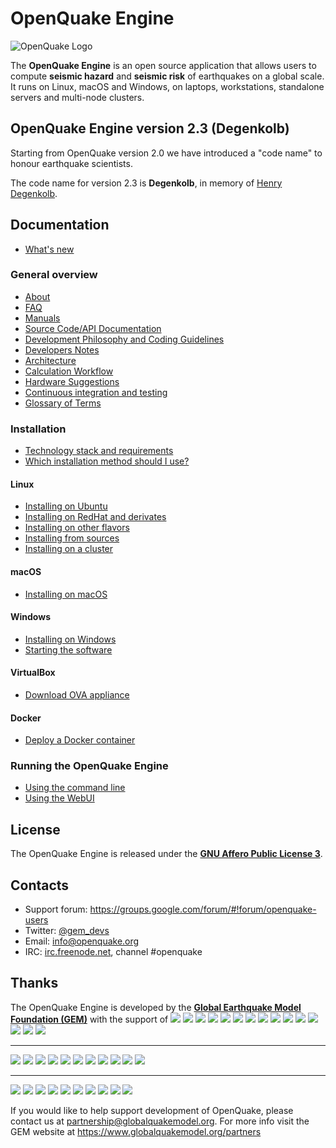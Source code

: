 # OpenQuake Engine

![OpenQuake Logo](https://github.com/gem/oq-infrastructure/raw/master/logos/oq-logo.png)

The **OpenQuake Engine** is an open source application that allows users to compute **seismic hazard** and **seismic risk** of earthquakes on a global scale. It runs on Linux, macOS and Windows, on laptops, workstations, standalone servers and multi-node clusters.

<!-- GEM BEGIN: apply the following patch with the proper values for the next release
-Jenkins (Python 2): [![Build Status](https://ci.openquake.org/job/master_oq-engine/badge/icon)](https://ci.openquake.org/job/master_oq-engine/)
+## OpenQuake Engine version 2.3 (Degenkolb)
 
-Travis CI (Python 3): [![Build Status](https://travis-ci.org/gem/oq-engine.svg?branch=master)](https://travis-ci.org/gem/oq-engine)
+Starting from OpenQuake version 2.0 we have introduced a "code name" to honour earthquake scientists.
 
-### Current stable
+The code name for version 2.3 is **Degenkolb**, in memory of [Henry Degenkolb](https://en.wikipedia.org/wiki/Henry_J._Degenkolb).
 
-Current stable version is the **OpenQuake Engine 2.2** 'Cornell'. The documentation is available at https://github.com/gem/oq-engine/tree/engine-2.2#openquake-engine.
+## Documentation
 
-## Documentation (master tree)
+* [What's new](https://github.com/gem/oq-engine/blob/master/doc/whats-new.md)
-->
## OpenQuake Engine version 2.3 (Degenkolb)

Starting from OpenQuake version 2.0 we have introduced a "code name" to honour earthquake scientists.

The code name for version 2.3 is **Degenkolb**, in memory of [Henry Degenkolb](https://en.wikipedia.org/wiki/Henry_J._Degenkolb).

## Documentation

* [What's new](https://github.com/gem/oq-engine/blob/engine-2.3/doc/whats-new.md)

<!-- GEM END -->
### General overview

* [About](https://github.com/gem/oq-engine/blob/engine-2.3/doc/about.md)
* [FAQ](https://github.com/gem/oq-engine/blob/engine-2.3/doc/faq.md)
* [Manuals](http://storage.globalquakemodel.org/openquake/support/documentation/engine/#manual-latest-stable)
* [Source Code/API Documentation](http://docs.openquake.org/oq-engine/)
* [Development Philosophy and Coding Guidelines](https://github.com/gem/oq-engine/blob/engine-2.3/doc/development-guidelines.md)
* [Developers Notes](https://github.com/gem/oq-engine/blob/engine-2.3/doc/developers-notes.md)
* [Architecture](https://github.com/gem/oq-engine/blob/engine-2.3/doc/sphinx/architecture.rst)
* [Calculation Workflow](https://github.com/gem/oq-engine/blob/engine-2.3/doc/calculation-workflow.md)
* [Hardware Suggestions](https://github.com/gem/oq-engine/blob/engine-2.3/doc/hardware-suggestions.md)
* [Continuous integration and testing](https://github.com/gem/oq-engine/blob/engine-2.3/doc/testing.md)
* [Glossary of Terms](https://github.com/gem/oq-engine/blob/engine-2.3/doc/glossary.md)

### Installation

* [Technology stack and requirements](https://github.com/gem/oq-engine/blob/engine-2.3/doc/requirements.md)
* [Which installation method should I use?](https://github.com/gem/oq-engine/blob/engine-2.3/doc/installing/overview.md)

#### Linux

* [Installing on Ubuntu](https://github.com/gem/oq-engine/blob/engine-2.3/doc/installing/ubuntu.md)
* [Installing on RedHat and derivates](https://github.com/gem/oq-engine/blob/engine-2.3/doc/installing/rhel.md)
* [Installing on other flavors](https://github.com/gem/oq-engine/blob/engine-2.3/doc/installing/linux-generic.md)
* [Installing from sources](https://github.com/gem/oq-engine/blob/engine-2.3/doc/installing/development.md)
* [Installing on a cluster](https://github.com/gem/oq-engine/blob/engine-2.3/doc/installing/cluster.md)

#### macOS

* [Installing on macOS](https://github.com/gem/oq-engine/blob/engine-2.3/doc/installing/macos.md)

#### Windows

* [Installing on Windows](https://github.com/gem/oq-engine/blob/engine-2.3/doc/installing/windows.md)
* [Starting the software](https://github.com/gem/oq-engine/blob/engine-2.3/doc/running/windows.md)

#### VirtualBox

* [Download OVA appliance](https://www.globalquakemodel.org/ova/stable/)

#### Docker

* [Deploy a Docker container](https://github.com/gem/oq-engine/blob/engine-2.3/doc/installing/docker.md)

### Running the OpenQuake Engine

* [Using the command line](https://github.com/gem/oq-engine/blob/engine-2.3/doc/running/unix.md)
* [Using the WebUI](https://github.com/gem/oq-engine/blob/engine-2.3/doc/running/server.md)


## License

The OpenQuake Engine is released under the **[GNU Affero Public License 3](https://github.com/gem/oq-engine/blob/engine-2.3/LICENSE)**.

## Contacts

* Support forum: https://groups.google.com/forum/#!forum/openquake-users
* Twitter: [@gem_devs](https://twitter.com/gem_devs)
* Email: info@openquake.org
* IRC: [irc.freenode.net](https://webchat.freenode.net/), channel #openquake

## Thanks

The OpenQuake Engine is developed by the **[Global Earthquake Model Foundation (GEM)](http://gem.foundation)** with the support of
![](https://github.com/gem/oq-infrastructure/raw/master/logos/aus.png)
![](https://github.com/gem/oq-infrastructure/raw/master/logos/cidigen.png)
![](https://github.com/gem/oq-infrastructure/raw/master/logos/sg_170x104.jpg)
![](https://github.com/gem/oq-infrastructure/raw/master/logos/gfz.png)
![](https://github.com/gem/oq-infrastructure/raw/master/logos/pcn.jpg)
![](https://github.com/gem/oq-infrastructure/raw/master/logos/nied.png)
![](https://github.com/gem/oq-infrastructure/raw/master/logos/nset.png)
![](https://github.com/gem/oq-infrastructure/raw/master/logos/morst.jpg)
![](https://github.com/gem/oq-infrastructure/raw/master/logos/RCN.jpg)
![](https://github.com/gem/oq-infrastructure/raw/master/logos/swiss_1.jpg)
![](https://github.com/gem/oq-infrastructure/raw/master/logos/tem.jpg)
![](https://github.com/gem/oq-infrastructure/raw/master/logos/TCIP-01.png)
![](https://github.com/gem/oq-infrastructure/raw/master/logos/nerc.png)
![](https://github.com/gem/oq-infrastructure/raw/master/logos/usaid_BsOsE8Z_QZnaG6c.jpg)
![](https://github.com/gem/oq-infrastructure/raw/master/logos/FUNVISIS_GEM_logo.png)

***

![](https://github.com/gem/oq-infrastructure/raw/master/logos/FMGlobal.jpg)
![](https://github.com/gem/oq-infrastructure/raw/master/logos/hannoverRe.jpg)
![](https://github.com/gem/oq-infrastructure/raw/master/logos/Nephila.jpg)
![](https://github.com/gem/oq-infrastructure/raw/master/logos/munichre_HwOCwR4.jpg)
![](https://github.com/gem/oq-infrastructure/raw/master/logos/zurich_3eh504q.jpg)
![](https://github.com/gem/oq-infrastructure/raw/master/logos/Air_JlQh6Ke.jpg)
![](https://github.com/gem/oq-infrastructure/raw/master/logos/sur_170x104.jpg)
![](https://github.com/gem/oq-infrastructure/raw/master/logos/EUCENTRE_BRAw8x4.jpg)
![](https://github.com/gem/oq-infrastructure/raw/master/logos/GiroJ.jpg)
![](https://github.com/gem/oq-infrastructure/raw/master/logos/arup.jpg)
![](https://github.com/gem/oq-infrastructure/raw/master/logos/OYO_1.jpg)

***

![](https://github.com/gem/oq-infrastructure/raw/master/logos/OECD.jpg)
![](https://github.com/gem/oq-infrastructure/raw/master/logos/worldbank_2.jpg)
![](https://github.com/gem/oq-infrastructure/raw/master/logos/ISDR.jpg)
![](https://github.com/gem/oq-infrastructure/raw/master/logos/Unesco.jpg)
![](https://github.com/gem/oq-infrastructure/raw/master/logos/iaspei.jpg)
![](https://github.com/gem/oq-infrastructure/raw/master/logos/iaee.jpg)
![](https://github.com/gem/oq-infrastructure/raw/master/logos/istructe.jpg)
![](https://github.com/gem/oq-infrastructure/raw/master/logos/cssc.jpg)
![](https://github.com/gem/oq-infrastructure/raw/master/logos/IRDRICSU.png)
![](https://github.com/gem/oq-infrastructure/raw/master/logos/EERI_GEM.png)

If you would like to help support development of OpenQuake, please contact us at [partnership@globalquakemodel.org](mailto:partnership@globalquakemodel.org).
For more info visit the GEM website at https://www.globalquakemodel.org/partners

